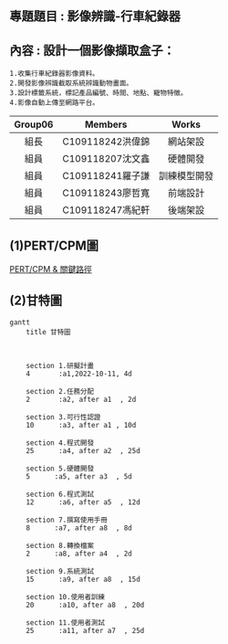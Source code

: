 
## 專題題目 : 影像辨識-行車紀錄器
## 內容 : 設計一個影像擷取盒子：
    1.收集行車紀錄器影像資料。
    2.開發影像辨識截取系統辨識動物畫面。
    3.設計標籤系統，標記產品編號、時間、地點、寵物特徵。
    4.影像自動上傳至網路平台。


|Group06|Members|Works|
|:----:|:----:|:-----:|
|組長|C109118242洪偉錦|網站架設|
|組員|C109118207沈文鑫|硬體開發|
|組員|C109118241羅子謙|訓練模型開發|
|組員|C109118243廖哲寬|前端設計|
|組員|C109118247馮紀軒|後端架設|


**(1)PERT/CPM圖**
---
[PERT/CPM & 關鍵路徑](https://hackmd.io/@yZCXZfgkR6KLKmm3MN-Stg/PERT)




**(2)甘特圖**
---
```mermaid
gantt
    title 甘特圖

    

    section 1.研擬計畫
    4       :a1,2022-10-11, 4d
   
    section 2.任務分配
    2       :a2, after a1  , 2d
    
    section 3.可行性認證
    10      :a3, after a1 , 10d
    
    section 4.程式開發
    25      :a4, after a2  , 25d
    
    section 5.硬體開發
    5      :a5, after a3  , 5d
    
    section 6.程式測試
    12      :a6, after a5  , 12d
    
    section 7.撰寫使用手冊
    8      :a7, after a8  , 8d
    
    section 8.轉換檔案
    2      :a8, after a4  , 2d
    
    section 9.系統測試
    15      :a9, after a8  , 15d
    
    section 10.使用者訓練
    20      :a10, after a8  , 20d
    
    section 11.使用者測試
    25      :a11, after a7  , 25d
